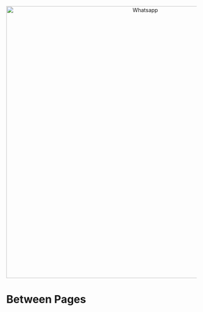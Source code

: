 <p align="center">
  <img src="https://imgur.com/wTw19yZ.png" width="720" title="Whatsapp">
</p>

# Between Pages
